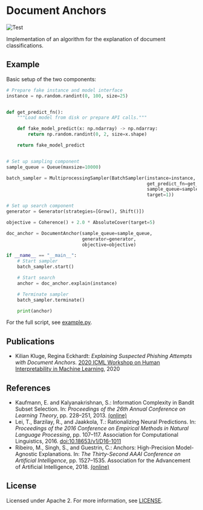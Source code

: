 # Document Anchors
![Test](https://github.com/kluge-ai/docanchors/workflows/Test/badge.svg?branch=master)

Implementation of an algorithm for the explanation of document classifications.

## Example

Basic setup of the two components:

```python
# Prepare fake instance and model interface
instance = np.random.randint(0, 100, size=25)


def get_predict_fn():
    """Load model from disk or prepare API calls."""

    def fake_model_predict(x: np.ndarray) -> np.ndarray:
        return np.random.randint(0, 2, size=x.shape)

    return fake_model_predict


# Set up sampling component
sample_queue = Queue(maxsize=10000)

batch_sampler = MultiprocessingSampler(BatchSampler(instance=instance,
                                                    get_predict_fn=get_predict_fn,
                                                    sample_queue=sample_queue,
                                                    target=1))

# Set up search component
generator = Generator(strategies=[Grow(), Shift()])

objective = Coherence() + 2.0 * AbsoluteCover(target=5)

doc_anchor = DocumentAnchor(sample_queue=sample_queue,
                            generator=generator,
                            objective=objective)

if __name__ == "__main__":
    # Start sampler
    batch_sampler.start()

    # Start search
    anchor = doc_anchor.explain(instance)

    # Terminate sampler
    batch_sampler.terminate()

    print(anchor)
```

For the full script, see [example.py](/example.py).

## Publications
- Kilian Kluge, Regina Eckhardt: *Explaining Suspected Phishing Attempts with Document Anchors.* [2020 ICML Workshop on Human Interpretability in Machine Learning](https://sites.google.com/view/whi2020/home), 2020

## References
- Kaufmann, E. and Kalyanakrishnan, S.: Information Complexity in Bandit Subset Selection. In: *Proceedings of
the 26th Annual Conference on Learning Theory*, pp. 228–251, 2013. [(online)](http://proceedings.mlr.press/v30/Kaufmann13.html)
- Lei, T., Barzilay, R., and Jaakkola, T.: Rationalizing Neural Predictions. In: *Proceedings of the 2016 Conference
on Empirical Methods in Natural Language Processing*, pp. 107–117. Association for Computational Linguistics, 2016. [doi:10.18653/v1/D16-1011](https://doi.org/10.18653/v1/D16-1011)
- Ribeiro, M., Singh, S., and Guestrin, C.: Anchors: High-Precision Model-Agnostic Explanations. In: *The Thirty-Second AAAI Conference on Artificial Intelligence*, pp. 1527–1535. Association for the
Advancement of Artificial Intelligence, 2018. [(online)](https://www.aaai.org/ocs/index.php/AAAI/AAAI18/paper/view/16982/15850)

## License
Licensed under Apache 2. For more information, see [LICENSE](/LICENSE).
